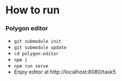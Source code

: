 # How to run

### Polygon editor

- ```git submodule init```
- ```git submodule update```
- ```cd polygon-editor```
- ```npm i```
- ```npm run serve```
- Enjoy editor at http://localhost:8080/task5